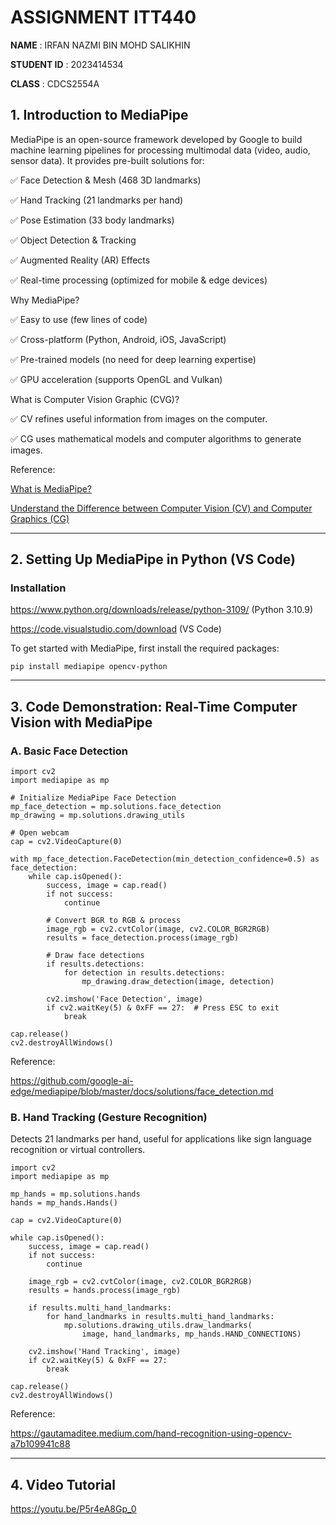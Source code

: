 # **ASSIGNMENT ITT440**  

**NAME**          : IRFAN NAZMI BIN MOHD SALIKHIN

**STUDENT ID**    : 2023414534

**CLASS**         : CDCS2554A

## 1. Introduction to MediaPipe

MediaPipe is an open-source framework developed by Google to build machine learning pipelines for processing multimodal data (video, audio, sensor data). It provides pre-built solutions for:

✅ Face Detection & Mesh (468 3D landmarks)

✅ Hand Tracking (21 landmarks per hand)

✅ Pose Estimation (33 body landmarks)

✅ Object Detection & Tracking

✅ Augmented Reality (AR) Effects

✅ Real-time processing (optimized for mobile & edge devices)

Why MediaPipe?

✅ Easy to use (few lines of code)

✅ Cross-platform (Python, Android, iOS, JavaScript)

✅ Pre-trained models (no need for deep learning expertise)

✅ GPU acceleration (supports OpenGL and Vulkan)

What is Computer Vision Graphic (CVG)?

✅ CV refines useful information from images on the computer.

✅ CG uses mathematical models and computer algorithms to generate images.

Reference:

[What is MediaPipe?](https://viso.ai/computer-vision/mediapipe/#:~:text=MediaPipe%20is%20an%20open%2Dsource,a%20graph%20of%20modular%20components.)

[Understand the Difference between Computer Vision (CV) and Computer Graphics (CG)](https://www.alibabacloud.com/blog/understand-the-difference-between-computer-vision-cv-and-computer-graphics-cg_599039#:~:text=CV%20and%20CG%20are%20two,or%20extracted%20in%20some%20features.)

___

## 2. Setting Up MediaPipe in Python (VS Code)

### Installation

https://www.python.org/downloads/release/python-3109/ (Python 3.10.9)

https://code.visualstudio.com/download (VS Code)

To get started with MediaPipe, first install the required packages:

    pip install mediapipe opencv-python

___

## 3. Code Demonstration: Real-Time Computer Vision with MediaPipe

### A. Basic Face Detection

    import cv2
    import mediapipe as mp
    
    # Initialize MediaPipe Face Detection
    mp_face_detection = mp.solutions.face_detection
    mp_drawing = mp.solutions.drawing_utils
    
    # Open webcam
    cap = cv2.VideoCapture(0)
    
    with mp_face_detection.FaceDetection(min_detection_confidence=0.5) as face_detection:
        while cap.isOpened():
            success, image = cap.read()
            if not success:
                continue
            
            # Convert BGR to RGB & process
            image_rgb = cv2.cvtColor(image, cv2.COLOR_BGR2RGB)
            results = face_detection.process(image_rgb)
    
            # Draw face detections
            if results.detections:
                for detection in results.detections:
                    mp_drawing.draw_detection(image, detection)
            
            cv2.imshow('Face Detection', image)
            if cv2.waitKey(5) & 0xFF == 27:  # Press ESC to exit
                break
    
    cap.release()
    cv2.destroyAllWindows()

Reference:

https://github.com/google-ai-edge/mediapipe/blob/master/docs/solutions/face_detection.md

### B. Hand Tracking (Gesture Recognition)

Detects 21 landmarks per hand, useful for applications like sign language recognition or virtual controllers.

    import cv2
    import mediapipe as mp
    
    mp_hands = mp.solutions.hands
    hands = mp_hands.Hands()
    
    cap = cv2.VideoCapture(0)
    
    while cap.isOpened():
        success, image = cap.read()
        if not success:
            continue
        
        image_rgb = cv2.cvtColor(image, cv2.COLOR_BGR2RGB)
        results = hands.process(image_rgb)
        
        if results.multi_hand_landmarks:
            for hand_landmarks in results.multi_hand_landmarks:
                mp.solutions.drawing_utils.draw_landmarks(
                    image, hand_landmarks, mp_hands.HAND_CONNECTIONS)
        
        cv2.imshow('Hand Tracking', image)
        if cv2.waitKey(5) & 0xFF == 27:
            break
    
    cap.release()
    cv2.destroyAllWindows()

Reference:

https://gautamaditee.medium.com/hand-recognition-using-opencv-a7b109941c88

___

## 4. Video Tutorial

https://youtu.be/P5r4eA8Gp_0
